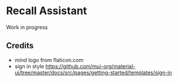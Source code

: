 # Recall Assistant

Work in progress

## Credits
* mind logo from flaticon.com
* sign in style https://github.com/mui-org/material-ui/tree/master/docs/src/pages/getting-started/templates/sign-in
